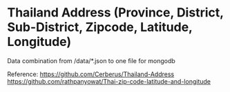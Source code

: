 # Thailand Address (Province, District, Sub-District, Zipcode, Latitude, Longitude)

Data combination from /data/*.json to one file for mongodb

Reference:
https://github.com/Cerberus/Thailand-Address
https://github.com/rathpanyowat/Thai-zip-code-latitude-and-longitude
